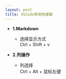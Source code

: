 ```yaml
---
layout: post
title: VSCode常用快捷键
---
```

* **1.Markdown**
    * 选择显示方式 <br/>
       Ctrl + Shift + v
 
* **2.列操作**
    * 列选择<br/>
        Ctrl + Alt + 鼠标左键